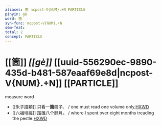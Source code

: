 ```yaml
---
aliases: 箇 ncpost-V{NUM}.+N PARTICLE
pinyin: gè
word: 箇
syn-func: ncpost-V{NUM}.+N
sem-feat: 
total: 2
concept: PARTICLE 
---
```

# [[箇]] *[[gè]]*  [[uuid-556290ec-9890-435d-b481-587eaaf69e8d|ncpost-V{NUM}.+N]] [[PARTICLE]]
measure word
 - [[朱子語類]] 只看一**箇**冊子， / one must read one volume only,[HXWD](https://hxwd.org/textview.html?location=KR3a0047_tls_010-17a.25)
 - [[六祖壇經]] 踏碓八个餘月。 / where I spent over eight months treading the pestle.[HXWD](https://hxwd.org/textview.html?location=KR6q0082_T_001-0337b.22)